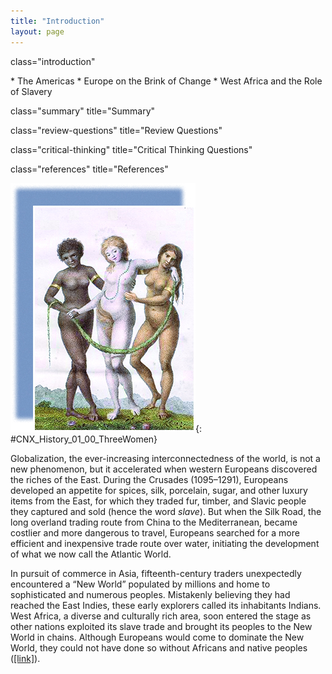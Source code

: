 ```yaml
---
title: "Introduction"
layout: page
---
```



<cnx-pi data-type="cnx.flag.introduction"> class="introduction" </cnx-pi>

<div data-type="abstract" markdown="1">
* The Americas
* Europe on the Brink of Change
* West Africa and the Role of Slavery

</div>

<cnx-pi data-type="cnx.eoc">class="summary" title="Summary"</cnx-pi>

<cnx-pi data-type="cnx.eoc">class="review-questions" title="Review Questions"</cnx-pi>

<cnx-pi data-type="cnx.eoc">class="critical-thinking" title="Critical Thinking Questions"</cnx-pi>

<cnx-pi data-type="cnx.eoc">class="references" title="References"</cnx-pi>

 ![A painting depicts an African woman, a white woman, and an Indian woman, all of whom are nude. Their hands and arms are intertwined and they all hold a vine or strand. The African and Indian women wear a gold armband on each arm.](../resources/CNX_History_01_00_ThreeWomen.jpg "In Europe supported by Africa and America (1796), artist William Blake, who was an abolitionist, depicts the interdependence of the three continents in the Atlantic World; however, he places gold armbands on the Indian and African women, symbolizing their subjugation. The strand binding the three women may represent tobacco."){: #CNX_History_01_00_ThreeWomen}

Globalization, the ever-increasing interconnectedness of the world, is not a new phenomenon, but it accelerated when western Europeans discovered the riches of the East. During the Crusades (1095–1291), Europeans developed an appetite for spices, silk, porcelain, sugar, and other luxury items from the East, for which they traded fur, timber, and Slavic people they captured and sold (hence the word *slave*). But when the Silk Road, the long overland trading route from China to the Mediterranean, became costlier and more dangerous to travel, Europeans searched for a more efficient and inexpensive trade route over water, initiating the development of what we now call the Atlantic World.

In pursuit of commerce in Asia, fifteenth-century traders unexpectedly encountered a “New World” populated by millions and home to sophisticated and numerous peoples. Mistakenly believing they had reached the East Indies, these early explorers called its inhabitants Indians. West Africa, a diverse and culturally rich area, soon entered the stage as other nations exploited its slave trade and brought its peoples to the New World in chains. Although Europeans would come to dominate the New World, they could not have done so without Africans and native peoples ([\[link\]](#CNX_History_01_00_ThreeWomen)).

